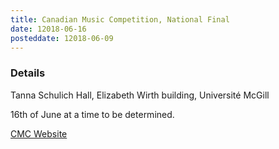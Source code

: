 ```yaml
---
title: Canadian Music Competition, National Final
date: 12018-06-16
posteddate: 12018-06-09
---
```


### Details

Tanna Schulich Hall, Elizabeth Wirth building, Université McGill

16th of June at a time to be determined.

[CMC Website](https://www.cmcnational.com/en/index.php)
